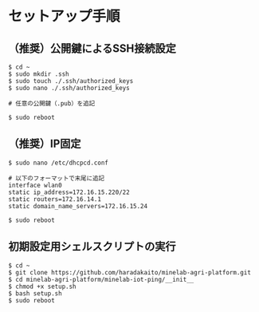 # セットアップ手順

## （推奨）公開鍵によるSSH接続設定

```
$ cd ~
$ sudo mkdir .ssh
$ sudo touch ./.ssh/authorized_keys
$ sudo nano ./.ssh/authorized_keys

# 任意の公開鍵（.pub）を追記

$ sudo reboot
```

## （推奨）IP固定

```
$ sudo nano /etc/dhcpcd.conf

# 以下のフォーマットで末尾に追記
interface wlan0
static ip_address=172.16.15.220/22
static routers=172.16.14.1
static domain_name_servers=172.16.15.24

$ sudo reboot
```

## 初期設定用シェルスクリプトの実行

```
$ cd ~
$ git clone https://github.com/haradakaito/minelab-agri-platform.git
$ cd minelab-agri-platform/minelab-iot-ping/__init__
$ chmod +x setup.sh
$ bash setup.sh
$ sudo reboot
```